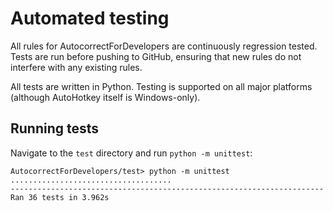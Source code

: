 # Automated testing

All rules for AutocorrectForDevelopers are continuously regression tested. Tests are run before pushing to GitHub, ensuring that new rules do not interfere with any existing rules.

All tests are written in Python. Testing is supported on all major platforms (although AutoHotkey itself is Windows-only).

## Running tests

Navigate to the `test` directory and run `python -m unittest`:

```
AutocorrectForDevelopers/test> python -m unittest
....................................
----------------------------------------------------------------------
Ran 36 tests in 3.962s
```
